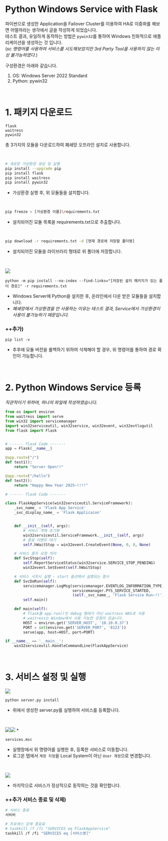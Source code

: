 # Python Windows Service with Flask

파이썬으로 생성한 Application을 Failover Cluster를 이용하여 HA로 이중화를 해보면 어떨까라는 생각에서 글을 작성하게 되었습니다.   
테스트 결과, 유일하게 동작하는 방법은 `pywin32`를 통하여 Windows 친화적으로 애플리케이션을 생성하는 것 입니다.  
(_sc 명령어를 사용하여 서비스를 시도해보았지만 3rd Party Tool을 사용하지 않는 이상 불가능하였다._)

구성환경은 아래와 같습니다.  
1. OS: Windows Server 2022 Standard
2. Python: pywin32

</br> 

# 1. 패키지 다운로드

```
flask
waitress
pywin32
```

총 3가지의 모듈을 다운로드하여 폐쇄망 오프라인 설치로 사용합니다.

</br>

```bash
# 새로운 가상환경 생성 및 실행
pip install --upgrade pip
pip install flask
pip install waitress
pip install pywin32
```
* 가상환경 실행 후, 위 모듈들을 설치합니다.

</br>

```bash
pip freeze > [가상환경 이름]\requirements.txt
```
* 설치되어진 모듈 목록을 requirements.txt으로 추출합니다.

</br>

```bash
pip download -r requirements.txt -d [현재 경로에 저장할 폴더명]
```
* 설치되어진 모듈을 라이브러리 형태로 위 폴더에 저장합니다.

</br>

![](./MD_Images/02_01001.jpg)
```
python -m pip install --no-index --find-links="[저장된 설치 패키지가 있는 폴더 경로]" -r requirements.txt
```
* Windows Server에 Python을 설치한 후, 온라인에서 다운 받은 모듈들을 설치합니다.
* _폐쇄망에서 가상환경을 안 사용하는 이유는 테스트 결과, Service에서 가상환경이 사용이 불가능하기 때문입니다._

### ++추가)

```
pip list -v
```
* 추후에 모듈 버전을 롤백하기 위하여 삭제해야 할 경우, 위 명령어를 통하여 경로 확인이 가능합니다.

</br>

# 2. Python Windows Service 등록

_직관적이기 위하여, 하나의 파일에 작성하였습니다._
```py
from os import environ
from waitress import serve
from win32 import servicemanager
import win32serviceutil, win32service, win32event, win32evtlogutil
from flask import Flask


# ------ flask Code -------
app = Flask(__name__)

@app.route("/")
def test1():
    return "Server Open!!"

@app.route("/hello")
def test2():
    return "Happy New Year 2025~!!!!"

# ------ flask Code -------

class FlaskAppService(win32serviceutil.ServiceFramework):
    _svc_name_ = 'Flask App Service'
    _svc_display_name_ = 'Flask Applicaion'


    def __init__(self, args):
        # 서비스 객체 초기화
        win32serviceutil.ServiceFramework.__init__(self, args)
        # 종료 이벤트 대기
        self.hWaitStop = win32event.CreateEvent(None, 0, 0, None)

    # 서비스 중지 요청 처리
    def SvcStop(self):
        self.ReportServiceStatus(win32service.SERVICE_STOP_PENDING)
        win32event.SetEvent(self.hWaitStop)

    # 서비스 시작시 실행 - start 옵션에서 실행되는 함수
    def SvcDoRun(self):
        servicemanager.LogMsg(servicemanager.EVENTLOG_INFORMATION_TYPE,
                              servicemanager.PYS_SERVICE_STARTED,
                              (self._svc_name_, 'Flask Service Run~!!'))
        self.main()

    def main(self):
        # flask를 app.run()인 debug 형태가 아닌 waitress WAS로 사용
        # waitress는 Window에서 사용 가능한 강점이 있습니다.
        HOST = environ.get('SERVER_HOST', '10.10.0.37')
        PORT = int(environ.get('SERVER_PORT', '8123'))
        serve(app, host=HOST, port=PORT)

if __name__ == '__main__':
    win32serviceutil.HandleCommandLine(FlaskAppService)
```

</br>

# 3. 서비스 설정 및 실행

![](./MD_Images/02_03001.jpg)
```
python server.py install
```
* 위에서 생성한 server.py를 실행하여 서비스를 등록합니다.

</br>

![](./MD_Images/02_03002.jpg)![](./MD_Images/02_03003.jpg)
*
```
services.msc
```
* 실행창에서 위 명령어를 실행한 후, 등록한 서비스로 이동합니다.
* 로그온 탭에서 `계정 지정`을 Local System이 아닌 `User 계정`으로 변경합니다.

</br>

![](./MD_Images/02_03004.jpg)
* 마지막으로 서비스가 정상적으로 동작하는 것을 확인합니다.

### ++추가 서비스 종료 및 삭제)

```bash
# 서비스 종료
서비비

# 프로세스 강제 종료료
# taskkill /f /fi "SERVICES eq FlaskAppService"
taskkill /f /fi "SERVICES eq [서비스명]"
```